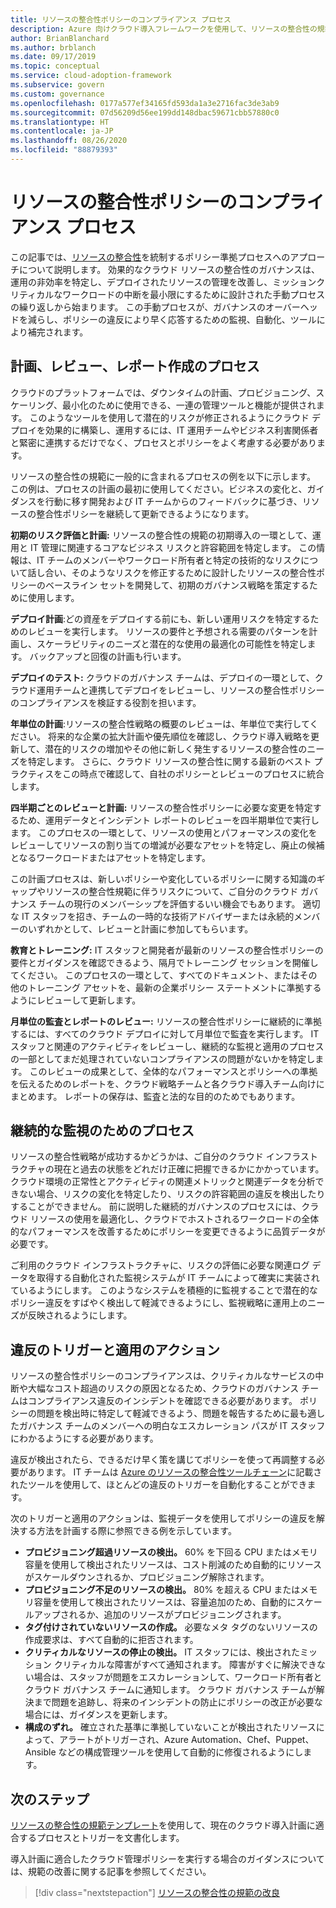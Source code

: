 ```yaml
---
title: リソースの整合性ポリシーのコンプライアンス プロセス
description: Azure 向けクラウド導入フレームワークを使用して、リソースの整合性の規範をサポートするプロセスの作成方法について説明します。
author: BrianBlanchard
ms.author: brblanch
ms.date: 09/17/2019
ms.topic: conceptual
ms.service: cloud-adoption-framework
ms.subservice: govern
ms.custom: governance
ms.openlocfilehash: 0177a577ef34165fd593da1a3e2716fac3de3ab9
ms.sourcegitcommit: 07d56209d56ee199dd148dbac59671cbb57880c0
ms.translationtype: HT
ms.contentlocale: ja-JP
ms.lasthandoff: 08/26/2020
ms.locfileid: "88879393"
---
```

# <a name="resource-consistency-policy-compliance-processes"></a>リソースの整合性ポリシーのコンプライアンス プロセス

この記事では、[リソースの整合性](./index.md)を統制するポリシー準拠プロセスへのアプローチについて説明します。 効果的なクラウド リソースの整合性のガバナンスは、運用の非効率を特定し、デプロイされたリソースの管理を改善し、ミッションクリティカルなワークロードの中断を最小限にするために設計された手動プロセスの繰り返しから始まります。 この手動プロセスが、ガバナンスのオーバーヘッドを減らし、ポリシーの違反により早く応答するための監視、自動化、ツールにより補完されます。

## <a name="planning-review-and-reporting-processes"></a>計画、レビュー、レポート作成のプロセス

クラウドのプラットフォームでは、ダウンタイムの計画、プロビジョニング、スケーリング、最小化のために使用できる、一連の管理ツールと機能が提供されます。 このようなツールを使用して潜在的リスクが修正されるようにクラウド デプロイを効果的に構築し、運用するには、IT 運用チームやビジネス利害関係者と緊密に連携するだけでなく、プロセスとポリシーをよく考慮する必要があります。

リソースの整合性の規範に一般的に含まれるプロセスの例を以下に示します。 この例は、プロセスの計画の最初に使用してください。ビジネスの変化と、ガイダンスを行動に移す開発および IT チームからのフィードバックに基づき、リソースの整合性ポリシーを継続して更新できるようになります。

**初期のリスク評価と計画:** リソースの整合性の規範の初期導入の一環として、運用と IT 管理に関連するコアなビジネス リスクと許容範囲を特定します。 この情報は、IT チームのメンバーやワークロード所有者と特定の技術的なリスクについて話し合い、そのようなリスクを修正するために設計したリソースの整合性ポリシーのベースライン セットを開発して、初期のガバナンス戦略を策定するために使用します。

**デプロイ計画**:どの資産をデプロイする前にも、新しい運用リスクを特定するためのレビューを実行します。 リソースの要件と予想される需要のパターンを計画し、スケーラビリティのニーズと潜在的な使用の最適化の可能性を特定します。 バックアップと回復の計画も行います。

**デプロイのテスト:** クラウドのガバナンス チームは、デプロイの一環として、クラウド運用チームと連携してデプロイをレビューし、リソースの整合性ポリシーのコンプライアンスを検証する役割を担います。

**年単位の計画**:リソースの整合性戦略の概要のレビューは、年単位で実行してください。 将来的な企業の拡大計画や優先順位を確認し、クラウド導入戦略を更新して、潜在的リスクの増加やその他に新しく発生するリソースの整合性のニーズを特定します。 さらに、クラウド リソースの整合性に関する最新のベスト プラクティスをこの時点で確認して、自社のポリシーとレビューのプロセスに統合します。

**四半期ごとのレビューと計画:** リソースの整合性ポリシーに必要な変更を特定するため、運用データとインシデント レポートのレビューを四半期単位で実行します。 このプロセスの一環として、リソースの使用とパフォーマンスの変化をレビューしてリソースの割り当ての増減が必要なアセットを特定し、廃止の候補となるワークロードまたはアセットを特定します。

この計画プロセスは、新しいポリシーや変化しているポリシーに関する知識のギャップやリソースの整合性規範に伴うリスクについて、ご自分のクラウド ガバナンス チームの現行のメンバーシップを評価するいい機会でもあります。 適切な IT スタッフを招き、チームの一時的な技術アドバイザーまたは永続的メンバーのいずれかとして、レビューと計画に参加してもらいます。

**教育とトレーニング:** IT スタッフと開発者が最新のリソースの整合性ポリシーの要件とガイダンスを確認できるよう、隔月でトレーニング セッションを開催してください。 このプロセスの一環として、すべてのドキュメント、またはその他のトレーニング アセットを、最新の企業ポリシー ステートメントに準拠するようにレビューして更新します。

**月単位の監査とレポートのレビュー:** リソースの整合性ポリシーに継続的に準拠するには、すべてのクラウド デプロイに対して月単位で監査を実行します。 IT スタッフと関連のアクティビティをレビューし、継続的な監視と適用のプロセスの一部としてまだ処理されていないコンプライアンスの問題がないかを特定します。 このレビューの成果として、全体的なパフォーマンスとポリシーへの準拠を伝えるためのレポートを、クラウド戦略チームと各クラウド導入チーム向けにまとめます。 レポートの保存は、監査と法的な目的のためでもあります。

## <a name="processes-for-ongoing-monitoring"></a>継続的な監視のためのプロセス

リソースの整合性戦略が成功するかどうかは、ご自分のクラウド インフラストラクチャの現在と過去の状態をどれだけ正確に把握できるかにかかっています。 クラウド環境の正常性とアクティビティの関連メトリックと関連データを分析できない場合、リスクの変化を特定したり、リスクの許容範囲の違反を検出したりすることができません。 前に説明した継続的ガバナンスのプロセスには、クラウド リソースの使用を最適化し、クラウドでホストされるワークロードの全体的なパフォーマンスを改善するためにポリシーを変更できるように品質データが必要です。

ご利用のクラウド インフラストラクチャに、リスクの評価に必要な関連ログ データを取得する自動化された監視システムが IT チームによって確実に実装されているようにします。 このようなシステムを積極的に監視することで潜在的なポリシー違反をすばやく検出して軽減できるようにし、監視戦略に運用上のニーズが反映されるようにします。

## <a name="violation-triggers-and-enforcement-actions"></a>違反のトリガーと適用のアクション

リソースの整合性ポリシーのコンプライアンスは、クリティカルなサービスの中断や大幅なコスト超過のリスクの原因となるため、クラウドのガバナンス チームはコンプライアンス違反のインシデントを確認できる必要があります。 ポリシーの問題を検出時に特定して軽減できるよう、問題を報告するために最も適したガバナンス チームのメンバーへの明白なエスカレーション パスが IT スタッフにわかるようにする必要があります。

違反が検出されたら、できるだけ早く策を講じてポリシーを使って再調整する必要があります。 IT チームは [Azure のリソースの整合性ツールチェーン](./toolchain.md)に記載されたツールを使用して、ほとんどの違反のトリガーを自動化することができます。

次のトリガーと適用のアクションは、監視データを使用してポリシーの違反を解決する方法を計画する際に参照できる例を示しています。

- **プロビジョニング超過リソースの検出。** 60% を下回る CPU またはメモリ容量を使用して検出されたリソースは、コスト削減のため自動的にリソースがスケールダウンされるか、プロビジョニング解除されます。
- **プロビジョニング不足のリソースの検出。** 80% を超える CPU またはメモリ容量を使用して検出されたリソースは、容量追加のため、自動的にスケールアップされるか、追加のリソースがプロビジョニングされます。
- **タグ付けされていないリソースの作成。** 必要なメタ タグのないリソースの作成要求は、すべて自動的に拒否されます。
- **クリティカルなリソースの停止の検出。** IT スタッフには、検出されたミッション クリティカルな障害がすべて通知されます。 障害がすぐに解決できない場合は、スタッフが問題をエスカレーションして、ワークロード所有者とクラウド ガバナンス チームに通知します。 クラウド ガバナンス チームが解決まで問題を追跡し、将来のインシデントの防止にポリシーの改正が必要な場合には、ガイダンスを更新します。
- **構成のずれ。** 確立された基準に準拠していないことが検出されたリソースによって、アラートがトリガーされ、Azure Automation、Chef、Puppet、Ansible などの構成管理ツールを使用して自動的に修復されるようにします。

## <a name="next-steps"></a>次のステップ

[リソースの整合性の規範テンプレート](./template.md)を使用して、現在のクラウド導入計画に適合するプロセスとトリガーを文書化します。

導入計画に適合したクラウド管理ポリシーを実行する場合のガイダンスについては、規範の改善に関する記事を参照してください。

> [!div class="nextstepaction"]
> [リソースの整合性の規範の改良](./discipline-improvement.md)
